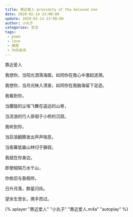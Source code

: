 ```yaml
---
title: 靠近爱人 proximity of the beloved one
date: 2020-02-14 23:00:00
update: 2020-02-14 23:00:00
author: 小丸子
categories: 生活
tags:
 - poem
 - love
 - 情感
 - 为你读诗
---
```


靠近爱人

我想你，当阳光洒落海面，如同你在我心中激起涟漪。

我想你，当月光映入清泉，如同你在我脑海留下足迹。

我看到你，

当朦胧的尘埃飞舞在遥远的山脊，

当流浪的行人徘徊于小桥的沉寂。

我听到你，

当巨浪翻腾发出声声喘息，

当夜幕低垂山林归于静寂。

我就在你身边，

即使相隔万水千山，

你依旧与我相伴。

日升月落，群星闪烁。

望余生悠长，携手而过。

{% aplayer "靠近爱人" "小丸子" "靠近爱人.m4a" "autoplay"  %}

<!-- {% aplayer "靠近爱人" "小丸子" "http://qiniu.aimiter.com/靠近爱人.m4a" "autoplay"  %} -->